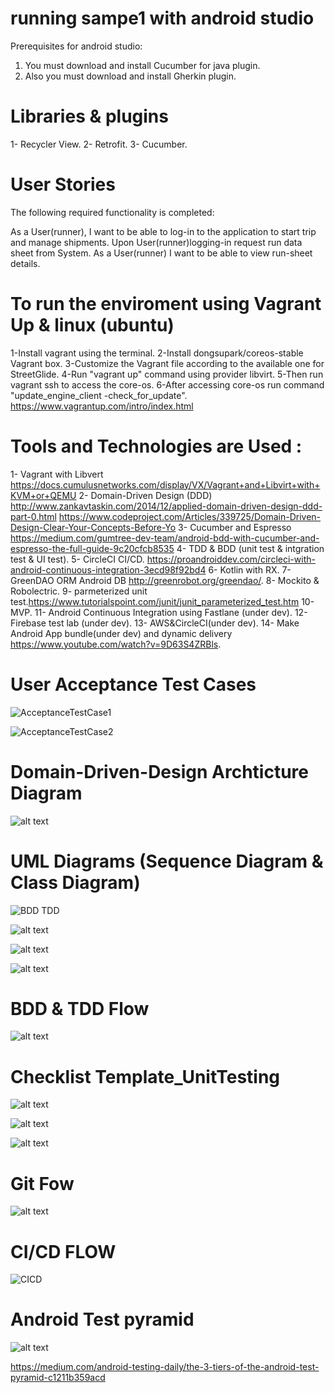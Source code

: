 # running sampe1 with android studio

Prerequisites for android studio: 
1. You must download and install Cucumber for java plugin.
2. Also you must download and install Gherkin plugin.

# Libraries & plugins 
1- Recycler View.
2- Retrofit.
3- Cucumber.

# User Stories
The following required functionality is completed:

As a User(runner), I want to be able to log-in to the application to start trip and manage shipments.
Upon User(runner)logging-in request run data sheet from System.
As a User(runner) I want to be able to view run-sheet details.

 
# To run the enviroment using Vagrant Up & linux (ubuntu)

1-Install vagrant using the terminal.
2-Install dongsupark/coreos-stable Vagrant box.
3-Customize the Vagrant file according to the available one for StreetGlide.
4-Run "vagrant up" command using provider libvirt.
5-Then run vagrant ssh to access the core-os.
6-After accessing core-os run command "update_engine_client -check_for_update".
https://www.vagrantup.com/intro/index.html

# Tools and Technologies are Used :
1- Vagrant with Libvert https://docs.cumulusnetworks.com/display/VX/Vagrant+and+Libvirt+with+KVM+or+QEMU 
2- Domain-Driven Design (DDD) http://www.zankavtaskin.com/2014/12/applied-domain-driven-design-ddd-part-0.html https://www.codeproject.com/Articles/339725/Domain-Driven-Design-Clear-Your-Concepts-Before-Yo
3- Cucumber and Espresso https://medium.com/gumtree-dev-team/android-bdd-with-cucumber-and-espresso-the-full-guide-9c20cfcb8535
4- TDD & BDD (unit test & intgration test & UI test).
5- CircleCI CI/CD. https://proandroiddev.com/circleci-with-android-continuous-integration-3ecd98f92bd4 
6- Kotlin with RX.
7- GreenDAO ORM Android DB http://greenrobot.org/greendao/. 
8- Mockito & Robolectric.
9- parmeterized unit test.https://www.tutorialspoint.com/junit/junit_parameterized_test.htm
10- MVP.
11- Android Continuous Integration using Fastlane (under dev).
12- Firebase test lab (under dev).
13- AWS&CircleCI(under dev).
14- Make Android App bundle(under dev) and dynamic delivery https://www.youtube.com/watch?v=9D63S4ZRBls.


# User Acceptance Test Cases 
![AcceptanceTestCase1](https://user-images.githubusercontent.com/15185524/60012311-ed6d0700-967b-11e9-8f30-2f4c250017c7.PNG)

![AcceptanceTestCase2](https://user-images.githubusercontent.com/15185524/60012458-489ef980-967c-11e9-8fd8-38a341f0d600.PNG)


# Domain-Driven-Design Archticture Diagram
 ![alt text](http://1.bp.blogspot.com/-f9QYYWLc1Uk/UoKzpDHYkkI/AAAAAAAACA4/OD1bq9MLYFY/s1600/DDD_png_pure.png)

 
 
# UML Diagrams (Sequence Diagram & Class Diagram)
![BDD TDD](https://user-images.githubusercontent.com/15185524/60012542-813ed300-967c-11e9-9883-9359e7d0efbc.png)


![alt text](https://lh3.googleusercontent.com/w_yUHZzc3TUhpVlxegy0l4WyoTxn1cSWVpoPHhzcBImE9b65cz6_2YGdFLqHVUQ_OWyb7MJkq-XmfFsOyMqzVFXoW7sdBkmDTQq9tFB4ENF7Z7WwOGlHst_YjcZS6JNL6QsnvHF5KJat2Tw76fNgyBNDylh2iGWG8mGIAzQg6kXFe_JdS-N3B-txGgi_jn-8VjbeQ3283tJbAEg6zREyHMK7Kdx-mxkhX3XXwoB2hvarR2lFe2Q9utBpEbLD8-krVor1NamGoCCLK2I_BhwR8G4z1Uq2yge_PLUvxBP732adg4jBRVUIzyacdpEfoms3yyfv4bnwozk7Z_mwaB2GqxO3dsp6KU3XArYUZgWuFjDbr2tPItn5MQircQAiBXSUF3Ysv6gak1r77twK1ThpHuzms2B8sjB9pY36M-3-8eTIb56UtJaaN5ERtN4epje5ynWqfZvKecovGh-DxYcbxduwVnMYrjXBWzITilaEvKEAaqzGQ3R4lCOXiVj7U_ANX_NvSiQ1sPIR_SXIBHfggWbG5gMI97e6qtJCNAjvYknyxh5R_6x7T9KMuOZ8sVK4_mIwjTGCNVFMpl3Z7ZZBPvsmNyQ8-IXxbah_1Yws9W-2FK0bP6kKg5HKA7n8PHChUnGY7XCxmRpDOAaaBhBvROTP0W3JUw=w1579-h685-no)

![alt text](https://lh3.googleusercontent.com/i0qDmyal3RfIsOuJ0FQJX-qIIWOC67axl0n3rW1KiL0BMrFtY6UYkmoeDZ5Nx9JKhHte0qc3-LGkx07LJtYkg6fu4jSY21jByN4CjCa-KaTcbZxcOoSh6-VDiqrw_Yj0XP8k763C0GW2sK8ot07C1B-Szo6vHRzxXMB3ANpcCVDtYOqPqiJMC8NcVe38laIs0dPg4M56pytniTr3VhEmMXCkSBdEX9MKY8yQ6jRLTHX-npP2Q4laU947QZVsrpQdpdZhkPycnR30sgmtdGBnKkfiAMmjh2-U8HMXCqmEXA-Kqaz4D7VjcLk-IyptV09O0YNj9rlCo9RYk5DQ2iFlXWOl5_uagyHw83jv6dn3d86brjUFdW0kNBMNNzB9YG6Xk2ILsFjNBwZYec7OS4Wkg3np-lEPKnelyoehqWZNaK3x5eaceuuSzN0Y-ENXEu4WBUldDxmOywxrXLXtay9vc3L-S99XrLzw49S56ck8rawkM4CSQOfH2V6tlcrTmSE2N6c5rPaK5wPt2hAQ6t2T_DxvS5s5U8sYBvPM1cXEltqr2j4liRZ0XEFb-CkhTs6r5oQd2RA1tGszJUsvM0LgD4l-CjLHYX0RhEp2EYP3WZ4eFoxhc321G6zIsbTkNcL505ixJQplWqVeXKt-Fla9cKjZo3zF3w=w688-h419-no)

![alt text](https://lh3.googleusercontent.com/SGfMh19sg8iasVJcyAr1qEX4DuCcLbqSmDwpgx_EBrFOdXU0CxSof9Mic9NaMEIcoFLlmVfOx-yMy8Iw7rV5PsHU-oh0Zqw2kSpx-a88F3PxL2LLybN5VbQd7J_qkh_cbQG4wX9PpZNES3MXHojqjLAeT6XIAVZRRlo1Dz1urub_arZmOwMfAbGks7dr_md7stCutojSAkZ12RQH32fxB92MEvP4Mo4f8iIUiSvlo8yWGHG8pIiUC85sDgG0lL6Z2Wk8ykzt9fhKfhuow-IXowCtYMA1m02THZwQn7-NN8EB4gV6GBSFxq9D88bL0oZ-s5Q1WqNL7sDv6YjsD5zFD2QYbBYLwOrzFQeBKjZyxEccMZNv2_XSXal3ZtDXyBeS-3QanRp_gpsV7jKPe-L3zFSOkZSp-yoT0pRkBL4OBO6ooSYYGCivv8v5bJGIKUI45DpEtgerR8F79dFZBuOLfHXwBxqvKxV0WmFfwjzKwVAt-BIVQ13kO8A4cbZLDn7cIJ73ePZJAq0oYH_c8yjfsOVXkXLqaWGcMk9Bbme0pVnHS_yfehbaWWNk4Xdz6X1ejeKZ8caItj3ApS6BkD8S5E47aMmsHRp7TP_P5Myzw_qlWld9m7QiLzHGuPKu5K8IafshvYUQvlALM5h8nOcWtxlN4h71GA=w1208-h691-no)

# BDD & TDD Flow  
![alt text](https://lh3.googleusercontent.com/qADRorYiX1gS3tqBlc5xZhyKRv6wCXNtVOywo1EyHmpNgA4UsOSK-dntYtlaQqHZoOJ6ZoudouyidCbizGgAr4frkJsN2p1XSr342cwKjhWoO_gELeiib24fRnjnIEyUj4NfdjMY-CNLZuWdqOEPzyQjG63DnnawPIG7TndQgIAe1uIVWv-7gZlM4XvIRJScKDW6L1pRyGvnMS6WW9n4v-VNEoQyQWCbHSTrJAkPV3nTbUbxTOKm4O0CYrL0WGrHOzX3PB_cPc6kiwadZataVlDkET_XffSP5vu_i6DmY4qpkvMJis_LNgF8gFPPEa_SllvdcdzKV8Yo_M9uNKI6QrECmGOnMURMM0lg_aPChUtNAH769wtyTOjB1soKRhNLQyxQsyhS203L1hEK6J6PUhZmVSZd5P31JcAMcXo2lnhT9CVjm3h0IKEQTqBuk-UeBpaluomGelkWXLGSerxKsMWLJCE_Z4PQ4Potjpjkrx8lvoqAZMyVRCIUYq-K0GRa3ibGCILmP3ewO05AptUq79MABypKcOuedXyHz7OtTtftDMhliqjmQ2RgRqE6gP0SRyoBNZUiKkYnUjK99CxZhdlMcrbWO5ZzyXI_wVP5WivlWnViazHUu6zI1rb5fmDRrocTuzkV9p6hjHJ0qDhZLZ-LJqO43g=w847-h783-no)

# Checklist Template_UnitTesting

![alt text](https://lh3.googleusercontent.com/tRtoK5qSzAi2G4qtK8Rc1VtWvvxPasewpxWbwmBVz0SxSi11y4IOPyPs90pogB038XkQ36Yjm7Tvb3XfK-7QwTl0vquknAJuMgu95SyEot1k55_vvuhFtm4DWtIVB0VQqzx6_I6hRnFZaVifZx_YQXUGrn7fj8uUpWTYO-STX7UOJPG_2miH85ze3xPblygqR2cAYJoa6_T-Whox8oqIE6xN2fB-FFCTjmSWUt3cFiwRhXLr40-0ASQCucqZd-pIpW_3p2tHn9xX-OWuNMan938jjGQLTNPNlEcw9Wm3czKq3hUumSqqX62F0L6rCsqdOkMPf3lG_rr7S5kfYCD-NWdn1PmVRU2jGwsy_Zeht-B6Blq4JkPOgnxp4zjb3U7t3iQnGDAM46aNeefAT_4_U4JWW4ADBpFf3oG6F7o9DS9Zp1qo6TXZbgTVSZuFfroeICLzOiE9PTc4-kzHHtlBa_5TrsBm_tU3Lb8hj4cnDz6gF-QVuAhPAg_SctL89A0f_W1k_79w_GjeKcUmd9E6VxhElZbUmwJHVOhXMkfKx2GtyYbdUaOCDIGzcuMnYMGLSp1d1kPjA3WCg2Ks5YEKbeqzMtK_3vDQR15x2CZ-wLMaRNH0BZAYpEQzrU-PQgNxsFWWJYEVu44JYNo5j-fkg2UyUDlrdg=w738-h954-no)

![alt text](https://lh3.googleusercontent.com/Hfw7s4c3FU1wByj611z1KPlj9mrVNpYpERHWtWsyCma_xx_ruwrT-eb9BoOvBwy0ID_OHPoLj-3oUHU1UeCMtqExXY8rM-Wj1kCJoO5y6dpd6_tCg9PFigVlvfADfYM2WuTaAeH2t-OzWBs5vtQYq0WUxYi8tEzz5Ka01nr8RZH0B6l6uxiYCy_PozXuvYauTVuGCoDZY-PDmLGC1eSw3lKLuxoLuMuPn7pZWEytLigr09ZskgXZ65YQhQ0kbrsgZIAIs8uKwbMJm0UwN9fCq8AptZjiQDbU_mXyR4fAdR4h7pgjpaZc5G43BFss8HTEf358MvNivyqEc3sw3jDX20UgIE0L3yGDm1Tb_n2SLzXF8ELVCbU27m9MjfjwpY2nzoga4CRMWwy_Eun1j1uzaYNbGuo7cQzIRApLzsFFKiF0RuO8nijvGfytzUHZT_bQu_ZlxxNNej_d6S-1YUnfqSnG9csMs6dNUI8M_U_FTYmXl9E9hk_UBHMfbPBcoK5JpoPlSXf08R_X4xTBJ2PWYLLSwEIaB7SaA_TiksYwhBryEY5CTEMFvTDdbwPymiyvJpYIAehd7ugJmmNSH3K4-Y7ZWY2fCzJJE_aCUcku3sbbAMiXoh7xApql2Br799LJjrpN088USUvIkOkS7tNlA15Q9JatzA=w738-h954-no)

![alt text](https://lh3.googleusercontent.com/4YAEFSA8Hr1go9TPu1RbFJsE0ZwjS5z8sPj12ToqULJ2a-8hwhZnfNTQ_smUoiUr-Za6vCUSnUBlcgVpdB96TfcGfn2Xl3mvfbo61qfrL-huoWxSin2L6PnCPgdga7sOU8DP5bc4KdCVtdDWHFV-rdlo97PrC2Yuu4Oqf0VRVJ4wXEs4tMwnJvCufcA5xR-O6Wr91QsxOvg2hVIP11nwJR3IXWSuslAZi1XqfFPgdPUYBb3cQbrEVFq0ek7wuqPJNHoI_9b5LTyh9tVwwTv8EVmTt8AWMeOgUWUUHOedxV-BPjTqbOQsflCQ1MV9kIxaaO2qk8xDUib9nh8Il3KYT4rJ3HLvZdTpykv5xPIo_XQYyPhWYSSgd_UwfSIL2i-84W8Xuy8dMouqxIhYDH_H6gh7nm1_aQsBtt2dmFuZiC5gmlIw_sH1CHJgUoffGHcxoML1SMI2cSwHB8YhKSnvnDgooW1Wg10ofh_Kn4W0DFOl9sIem5Z9tbzEmd0RxgCJWnqnegZqZmw4Lu-pFLMLqccKx9JNFBfPRGIGlQw9aB5tfREyi37eOwaVsfME8RZqKmxJZkZoslkWD8FHcF1sVSSPYpCLlu1Lll52AWBQg9wLGoZWSwpNPSfG41b6Vt7NF69X37volOMQFUL-mTnZYIcoxvn3OQ=w738-h954-no)


# Git Fow 
![alt text](https://lh3.googleusercontent.com/2eumFAJhRCUb_2P_GDI3jItR7A1S_R9MSTkNlgaP4zfsKolH902t1Di0II4FlWzQxanx_-o76-Ka8EF4lgfwjLCjek-gY0e-AWpP_ebNdK2Zvur1kcBEEggU4VZfOo08ID4IvF1H9m_PvDigK2hNDCfSFW6tzvthE8bDsaOGCmDjNI3TYTJKje-ulr1qw8aguVW4jc7MGKDwMi3youoYdG4Oo7bCzqWTfJqChwrOKzPMGD-k71I79kVhT4yyhH_wP4sqFN7Q6pBOCCFx2Hny_cCkVhnXstCbg0J29xCYaVyg5B_ggXYjC-8w84AZrQ0N3h_CGlieP_MLxc8sJYP6QN0ncHN00JqFK5J9f4mODeo7qojCUjn95RMS6jvIw02A0sKl6PGiRz2aAf7YgWec30pnmbgliTieQprQ9KCX81tDWjRi1xqD4btx8qHcAxsPbvQx0tokHmcdCDCJ2slPovRciZoUDJE53HV8HQwn3LJoOg2KJSGsGr8n9qjXLY6cmVJNwgAsWGVSVeEipiMkdckz0gOvlDcLz3i7thLalJWNziR1wNA245Ypd13JA4av2ZViD6RgXXTMHcWu2FAsl2pD-9ZdJgdahayp5tdj9O8839UDf2O6KQhN3mhG7hQZpK6wbsKJ3qzYuXnb3g_tBR_kr6Oo_w=w358-h220-no)

# CI/CD FLOW 
![CICD](https://user-images.githubusercontent.com/15185524/60012620-b77c5280-967c-11e9-8a3f-721e7265f82b.png)


# Android Test pyramid 

![alt text](https://cdn-images-1.medium.com/max/1563/1*6M7_pT_2HJR-o-AXgkHU0g.jpeg)

https://medium.com/android-testing-daily/the-3-tiers-of-the-android-test-pyramid-c1211b359acd
